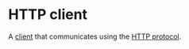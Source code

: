 # HTTP client

A [client](../network-client.md) that communicates using the [HTTP protocol](./http-protocol.md).